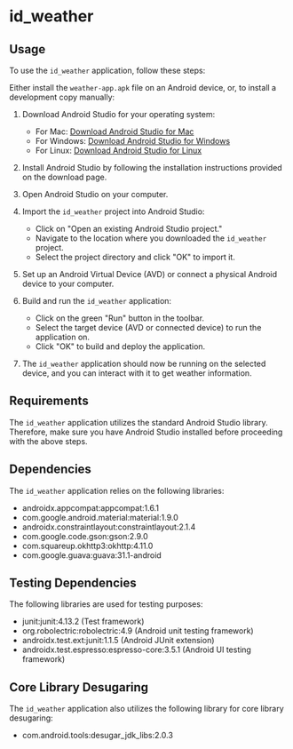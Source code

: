 # id_weather

## Usage

To use the `id_weather` application, follow these steps:

Either install the `weather-app.apk` file on an Android device, or, to install a development copy manually:

1. Download Android Studio for your operating system:
   - For Mac: [Download Android Studio for Mac](https://developer.android.com/studio#downloads)
   - For Windows: [Download Android Studio for Windows](https://developer.android.com/studio#downloads)
   - For Linux: [Download Android Studio for Linux](https://developer.android.com/studio#downloads)

2. Install Android Studio by following the installation instructions provided on the download page.

3. Open Android Studio on your computer.

4. Import the `id_weather` project into Android Studio:
   - Click on "Open an existing Android Studio project."
   - Navigate to the location where you downloaded the `id_weather` project.
   - Select the project directory and click "OK" to import it.

5. Set up an Android Virtual Device (AVD) or connect a physical Android device to your computer.

6. Build and run the `id_weather` application:
   - Click on the green "Run" button in the toolbar.
   - Select the target device (AVD or connected device) to run the application on.
   - Click "OK" to build and deploy the application.

7. The `id_weather` application should now be running on the selected device, and you can interact with it to get weather information.

## Requirements

The `id_weather` application utilizes the standard Android Studio library. Therefore, make sure you have Android Studio installed before proceeding with the above steps.

## Dependencies

The `id_weather` application relies on the following libraries:

- androidx.appcompat:appcompat:1.6.1
- com.google.android.material:material:1.9.0
- androidx.constraintlayout:constraintlayout:2.1.4
- com.google.code.gson:gson:2.9.0
- com.squareup.okhttp3:okhttp:4.11.0
- com.google.guava:guava:31.1-android

## Testing Dependencies

The following libraries are used for testing purposes:

- junit:junit:4.13.2 (Test framework)
- org.robolectric:robolectric:4.9 (Android unit testing framework)
- androidx.test.ext:junit:1.1.5 (Android JUnit extension)
- androidx.test.espresso:espresso-core:3.5.1 (Android UI testing framework)

## Core Library Desugaring

The `id_weather` application also utilizes the following library for core library desugaring:

- com.android.tools:desugar_jdk_libs:2.0.3
